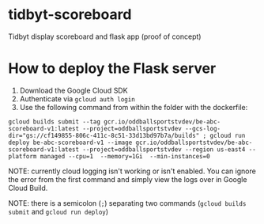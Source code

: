 # tidbyt-scoreboard
Tidbyt display scoreboard and flask app (proof of concept)

# How to deploy the Flask server

1. Download the Google Cloud SDK
2. Authenticate via `gcloud auth login`
3. Use the following command from within the folder with the dockerfile:

```
gcloud builds submit --tag gcr.io/oddballsportstvdev/be-abc-scoreboard-v1:latest --project=oddballsportstvdev --gcs-log-dir="gs://cf149855-806c-411c-8c51-33d13bd97b7a/builds" ; gcloud run deploy be-abc-scoreboard-v1 --image gcr.io/oddballsportstvdev/be-abc-scoreboard-v1:latest --project=oddballsportstvdev --region us-east4 --platform managed --cpu=1  --memory=1Gi  --min-instances=0
```

NOTE: currently cloud logging isn't working or isn't enabled.  You can ignore the error from the first command and simply view the logs over in Google Cloud Build.

NOTE: there is a semicolon (`;`) separating two commands (`gcloud builds submit` and `gcloud run deploy`)
